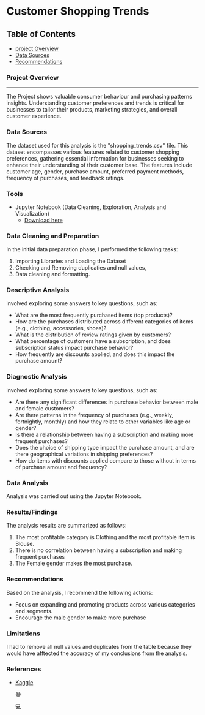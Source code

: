 # Customer Shopping Trends

## Table of Contents

- [project Overview](#project-overview)
- [Data Sources](#data-sources)
- [Recommendations](#recommendations)

### Project Overview
---

The Project shows valuable consumer behaviour and purchasing patterns insights. Understanding customer preferences and trends is critical for businesses to tailor their products, marketing strategies, and overall customer experience.



### Data Sources

The dataset used for this analysis is the "shopping_trends.csv" file. This dataset encompasses various features related to customer shopping preferences, gathering essential information for businesses seeking to enhance their understanding of their customer base. The features include customer age, gender, purchase amount, preferred payment methods, frequency of purchases, and feedback ratings. 

### Tools

- Jupyter Notebook (Data Cleaning, Exploration, Analysis and Visualization)
   - [Download here]([https://jupyter.org/])


### Data Cleaning and Preparation

In the initial data preparation phase, I performed the following tasks:
1. Importing Libraries and Loading the Dataset
2. Checking and Removing duplicaties and null values,
3. Data cleaning and formatting.

### Descriptive Analysis

involved exploring some answers to key questions, such as:

- What are the most frequently purchased items (top products)?
- How are the purchases distributed across different categories of items (e.g., clothing, accessories, shoes)?
- What is the distribution of review ratings given by customers?
- What percentage of customers have a subscription, and does subscription status impact purchase behavior?
- How frequently are discounts applied, and does this impact the purchase amount?

### Diagnostic Analysis

involved exploring some answers to key questions, such as:

- Are there any significant differences in purchase behavior between male and female customers?
- Are there patterns in the frequency of purchases (e.g., weekly, fortnightly, monthly) and how they relate to other variables like age or gender?
- Is there a relationship between having a subscription and making more frequent purchases?
- Does the choice of shipping type impact the purchase amount, and are there geographical variations in shipping preferences?
- How do items with discounts applied compare to those without in terms of purchase amount and frequency?


### Data Analysis

Analysis was carried out using the Jupyter Notebook.


### Results/Findings


The analysis results are summarized as follows:
1. The most profitable category is Clothing and the most profitable item is Blouse.
2. There is no correlation between having a subscription and making frequent purchases
3. The Female gender makes the most purchase.

### Recommendations

Based on the analysis, I recommend the following actions:
- Focus on expanding and promoting products across various categories and segments.
- Encourage the male gender to make more purchase


### Limitations


I had to remove all null values  and duplicates from the table because they would have afftected the accuracy of my conclusions from the analysis. 


### References

- [Kaggle]([https://www.youtube.com/watch?v=eaSg0mu6nLM](https://www.kaggle.com/datasets/iamsouravbanerjee/customer-shopping-trends-dataset?rvi=1)https://www.kaggle.com/datasets/iamsouravbanerjee/customer-shopping-trends-dataset?rvi=1)

  😄

  💻
